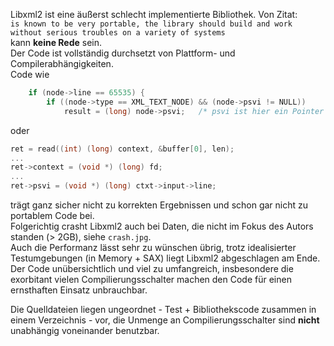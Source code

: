 Libxml2 ist eine äußerst schlecht implementierte Bibliothek. Von Zitat:  
`is known to be very portable, the library should build and work without serious troubles on a variety of systems`  
kann **keine Rede** sein.  
Der Code ist vollständig durchsetzt von Plattform- und Compilerabhängigkeiten.  
Code wie  
```C
	if (node->line == 65535) {
	    if ((node->type == XML_TEXT_NODE) && (node->psvi != NULL))
	        result = (long) node->psvi;   /* psvi ist hier ein Pointer */
```  
oder
```C
ret = read((int) (long) context, &buffer[0], len);
...
ret->context = (void *) (long) fd;
...
ret->psvi = (void *) (long) ctxt->input->line;
```
trägt ganz sicher nicht zu korrekten Ergebnissen und schon gar nicht zu portablem Code bei.  
Folgerichtig crasht Libxml2 auch bei Daten, die nicht im Fokus des Autors standen (> 2GB), siehe `crash.jpg`.  
Auch die Performanz lässt sehr zu wünschen übrig, trotz idealisierter Testumgebungen (in Memory + SAX) liegt Libxml2 abgeschlagen am Ende.  
Der Code unübersichtlich und viel zu umfangreich, insbesondere die exorbitant vielen Compilierungsschalter machen den Code für einen ernsthaften Einsatz unbrauchbar.  

Die Quelldateien liegen ungeordnet - Test + Bibliothekscode zusammen in einem Verzeichnis - vor, die Unmenge an Compilierungsschalter sind **nicht** unabhängig voneinander benutzbar.

